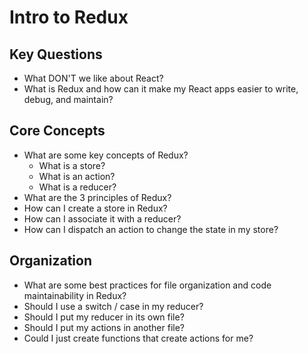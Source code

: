 # Intro to Redux

## Key Questions

- What DON'T we like about React?
- What is Redux and how can it make my React apps easier to write, debug, and maintain?

## Core Concepts

- What are some key concepts of Redux?
  - What is a store?
  - What is an action?
  - What is a reducer?
- What are the 3 principles of Redux?
- How can I create a store in Redux?
- How can I associate it with a reducer?
- How can I dispatch an action to change the state in my store?

## Organization

- What are some best practices for file organization and code maintainability in Redux?
- Should I use a switch / case in my reducer?
- Should I put my reducer in its own file?
- Should I put my actions in another file?
- Could I just create functions that create actions for me?

